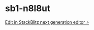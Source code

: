 # sb1-n8l8ut

[Edit in StackBlitz next generation editor ⚡️](https://stackblitz.com/~/github.com/nossius/sb1-n8l8ut)